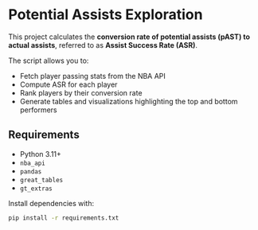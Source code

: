 # Potential Assists Exploration

This project calculates the **conversion rate of potential assists (pAST) to actual assists**, referred to as **Assist Success Rate (ASR)**.  

The script allows you to:  
- Fetch player passing stats from the NBA API  
- Compute ASR for each player  
- Rank players by their conversion rate  
- Generate tables and visualizations highlighting the top and bottom performers  

## Requirements

- Python 3.11+  
- `nba_api`  
- `pandas`  
- `great_tables`  
- `gt_extras`  

Install dependencies with:

```bash
pip install -r requirements.txt
